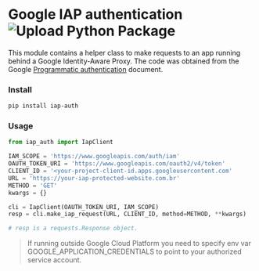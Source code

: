 # Google IAP authentication ![Upload Python Package](https://github.com/lmtani/iap-auth/workflows/Upload%20Python%20Package/badge.svg?branch=master)

This module contains a helper class to make requests to an app running behind a Google Identity-Aware Proxy. The code was obtained from the Google [Programmatic authentication](https://cloud.google.com/iap/docs/authentication-howto#iap_make_request-python) document.


### Install

```bash
pip install iap-auth
```

### Usage

```python
from iap_auth import IapClient

IAM_SCOPE = 'https://www.googleapis.com/auth/iam'
OAUTH_TOKEN_URI = 'https://www.googleapis.com/oauth2/v4/token'
CLIENT_ID = '<your-project-client-id.apps.googleusercontent.com'
URL = 'https://your-iap-protected-website.com.br'
METHOD = 'GET'
kwargs = {}

cli = IapClient(OAUTH_TOKEN_URI, IAM_SCOPE)
resp = cli.make_iap_request(URL, CLIENT_ID, method=METHOD, **kwargs)

# resp is a requests.Response object.
```

> If running outside Google Cloud Platform you need to specify env var GOOGLE_APPLICATION_CREDENTIALS to point to your authorized service account.
